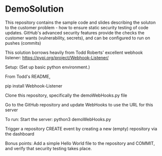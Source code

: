 # DemoSolution

This repository contains the sample code and slides describing the soluton to the customer problem - how to ensure static security testing of code updates.
GitHub's advanced security features provide the checks the customer wants (vulnerability, secrets), and can be configured to run on pushes (commits)

This solution borrows heavily from Todd Roberts' excellent webhook listener: https://pypi.org/project/Webhook-Listener/

Setup: 
(Set up basic python environment.)

From Todd's README,

pip install Webhook-Listener

Clone this repository, specifically the demoWebHooks.py file

Go to the GitHub repository and update WebHooks to use the URL for this server

To run:
Start the server: 
python3 demoWebHooks.py 

Trigger a repository CREATE event by creating a new (empty) repository via the dashboard

Bonus points: Add a simple Hello World file to the repository and COMMIT, and verify that security testing takes place. 
